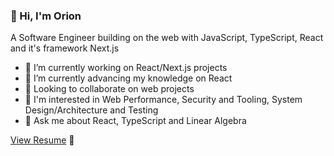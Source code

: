 ### 👋 Hi, I'm Orion

A Software Engineer building on the web with JavaScript, TypeScript, React and it's framework Next.js

- 🔭 I’m currently working on React/Next.js projects
- 🌱 I’m currently advancing my knowledge on React
- 👯 Looking to collaborate on web projects
- 👀 I'm interested in Web Performance, Security and Tooling, System Design/Architecture and Testing
- 💬 Ask me about React, TypeScript and Linear Algebra

 [View Resume](https://drive.google.com/file/d/1x2dnR82J_LXmYkQVgOtS_DkWJVcTUgjE/view?usp=sharing) 🚀
